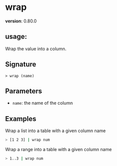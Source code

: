 # wrap

**version**: 0.80.0

## **usage**:

Wrap the value into a column.

## Signature

`> wrap (name)`

## Parameters

- `name`: the name of the column

## Examples

Wrap a list into a table with a given column name

```bash
> [1 2 3] | wrap num
```

Wrap a range into a table with a given column name

```bash
> 1..3 | wrap num
```
